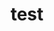 ---
title: "test"
permalink: /categories/test/
layout: category
author_profile: true
taxonomy: test
sidebar:
  nav: "docs"
---